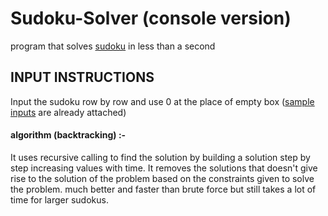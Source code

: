 # Sudoku-Solver (console version)
program that solves [sudoku](https://en.wikipedia.org/wiki/Sudoku) in less than a second

## INPUT INSTRUCTIONS
Input the sudoku row by row and use 0 at the place of empty box ([sample inputs](https://github.com/Arsenic-ATG/Sudoku-Solver/blob/master/sample%20input.sty) are already attached)

#### algorithm (backtracking) :- 
It uses recursive calling to find the solution by building a solution step by step increasing values with time. It removes the solutions that doesn't give rise to the solution of the problem based on the constraints given to solve the problem. much better and faster than brute force but still takes a lot of time for larger sudokus.
